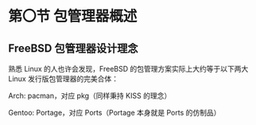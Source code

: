 # 第〇节 包管理器概述

## FreeBSD 包管理器设计理念 <a href="#freebsd-bao-guan-li-qi-she-ji-li-nian" id="freebsd-bao-guan-li-qi-she-ji-li-nian"></a>

熟悉 Linux 的人也许会发现，FreeBSD 的包管理方案实际上大约等于以下两大 Linux 发行版包管理器的完美合体：

Arch: pacman，对应 pkg（同样秉持 KISS 的理念）

Gentoo: Portage，对应 Ports（Portage 本身就是 Ports 的仿制品）
